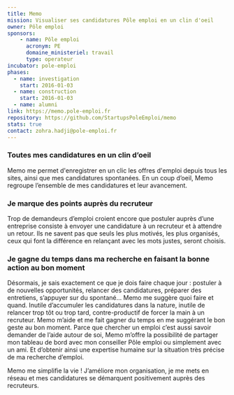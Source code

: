 ```yaml
---
title: Memo
mission: Visualiser ses candidatures Pôle emploi en un clin d'oeil
owner: Pôle emploi
sponsors: 
    - name: Pôle emploi
      acronym: PE
      domaine_ministeriel: travail
      type: operateur
incubator: pole-emploi
phases:
  - name: investigation
    start: 2016-01-03
  - name: construction
    start: 2016-01-03
  - name: alumni
link: https://memo.pole-emploi.fr
repository: https://github.com/StartupsPoleEmploi/memo
stats: true
contact: zohra.hadji@pole-emploi.fr 
---
```


### Toutes mes candidatures en un clin d’oeil

Memo me permet d'enregistrer en un clic les offres d'emploi depuis tous les sites, ainsi que mes candidatures spontanées. En un coup d’oeil, Memo regroupe l’ensemble de mes candidatures et leur avancement.

### Je marque des points auprès du recruteur

Trop de demandeurs d’emploi croient encore que postuler auprès d’une entreprise consiste à envoyer une candidature à un recruteur et à attendre un retour. Ils ne savent pas que seuls les plus motivés, les plus organisés, ceux qui font la différence en relançant avec les mots justes, seront choisis.

### Je gagne du temps dans ma recherche en faisant la bonne action au bon moment

Désormais, je sais exactement ce que je dois faire chaque jour : postuler à de nouvelles opportunités, relancer des candidatures, préparer des entretiens, s’appuyer sur du spontané… Memo me suggère quoi faire et quand. Inutile d’accumuler les candidatures dans la nature, inutile de relancer trop tôt ou trop tard, contre-productif de forcer la main à un recruteur. Memo m’aide et me fait gagner du temps en me suggérant le bon geste au bon moment.
Parce que chercher un emploi c’est aussi savoir demander de l’aide autour de soi, Memo m’offre la possibilité de partager mon tableau de bord avec mon conseiller Pôle emploi ou simplement avec un ami. Et d’obtenir ainsi une expertise humaine sur la situation très précise de ma recherche d’emploi.

Memo me simplifie la vie ! J’améliore mon organisation, je me mets en réseau et mes candidatures se démarquent positivement auprès des recruteurs.
